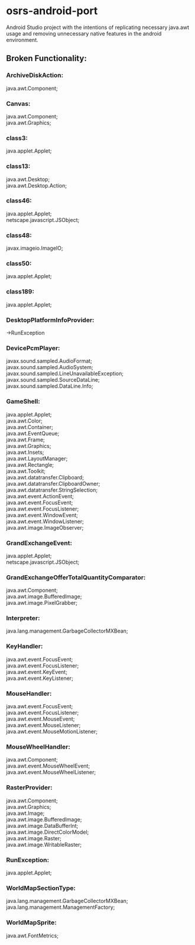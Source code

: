 # osrs-android-port
Android Studio project with the intentions of replicating necessary java.awt usage and removing unnecessary native features in the android environment.

## Broken Functionality:

### ArchiveDiskAction:  
java.awt.Component;  
  
### Canvas:  
java.awt.Component;  
java.awt.Graphics;  
  
### class3:  
java.applet.Applet;  
  
### class13:  
java.awt.Desktop;  
java.awt.Desktop.Action;  
  
### class46:  
java.applet.Applet;  
netscape.javascript.JSObject;  
  
### class48:  
javax.imageio.ImageIO;  
  
### class50:  
java.applet.Applet;  
  
### class189:  
java.applet.Applet;  
  
### DesktopPlatformInfoProvider:  
->RunException  
  
### DevicePcmPlayer:  
javax.sound.sampled.AudioFormat;  
javax.sound.sampled.AudioSystem;  
javax.sound.sampled.LineUnavailableException;  
javax.sound.sampled.SourceDataLine;  
javax.sound.sampled.DataLine.Info;  
  
### GameShell:  
java.applet.Applet;  
java.awt.Color;  
java.awt.Container;  
java.awt.EventQueue;  
java.awt.Frame;  
java.awt.Graphics;  
java.awt.Insets;  
java.awt.LayoutManager;  
java.awt.Rectangle;  
java.awt.Toolkit;  
java.awt.datatransfer.Clipboard;  
java.awt.datatransfer.ClipboardOwner;  
java.awt.datatransfer.StringSelection;  
java.awt.event.ActionEvent;  
java.awt.event.FocusEvent;  
java.awt.event.FocusListener;  
java.awt.event.WindowEvent;  
java.awt.event.WindowListener;  
java.awt.image.ImageObserver;  
  
### GrandExchangeEvent:  
java.applet.Applet;  
netscape.javascript.JSObject;  
  
### GrandExchangeOfferTotalQuantityComparator:  
java.awt.Component;  
java.awt.image.BufferedImage;  
java.awt.image.PixelGrabber;  
  
### Interpreter:  
java.lang.management.GarbageCollectorMXBean;  
  
### KeyHandler:  
java.awt.event.FocusEvent;  
java.awt.event.FocusListener;  
java.awt.event.KeyEvent;  
java.awt.event.KeyListener;  
  
### MouseHandler:  
java.awt.event.FocusEvent;  
java.awt.event.FocusListener;  
java.awt.event.MouseEvent;  
java.awt.event.MouseListener;  
java.awt.event.MouseMotionListener;  
  
### MouseWheelHandler:  
java.awt.Component;  
java.awt.event.MouseWheelEvent;  
java.awt.event.MouseWheelListener;
  
### RasterProvider:  
java.awt.Component;  
java.awt.Graphics;  
java.awt.Image;  
java.awt.image.BufferedImage;  
java.awt.image.DataBufferInt;  
java.awt.image.DirectColorModel;  
java.awt.image.Raster;  
java.awt.image.WritableRaster;  
  
### RunException:  
java.applet.Applet;  
  
### WorldMapSectionType:  
java.lang.management.GarbageCollectorMXBean;  
java.lang.management.ManagementFactory;  
  
### WorldMapSprite:  
java.awt.FontMetrics;  
